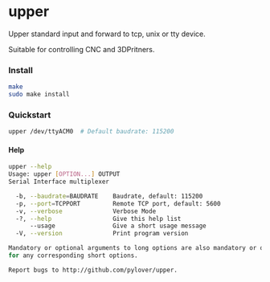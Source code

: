 # upper

Upper standard input and forward to tcp, unix or tty device.

Suitable for controlling CNC and 3DPritners.


### Install

```bash
make
sudo make install
```

### Quickstart

```bash
upper /dev/ttyACM0  # Default baudrate: 115200
```

#### Help

```bash
upper --help
Usage: upper [OPTION...] OUTPUT
Serial Interface multiplexer

  -b, --baudrate=BAUDRATE    Baudrate, default: 115200
  -p, --port=TCPPORT         Remote TCP port, default: 5600
  -v, --verbose              Verbose Mode
  -?, --help                 Give this help list
      --usage                Give a short usage message
  -V, --version              Print program version

Mandatory or optional arguments to long options are also mandatory or optional
for any corresponding short options.

Report bugs to http://github.com/pylover/upper.
```

